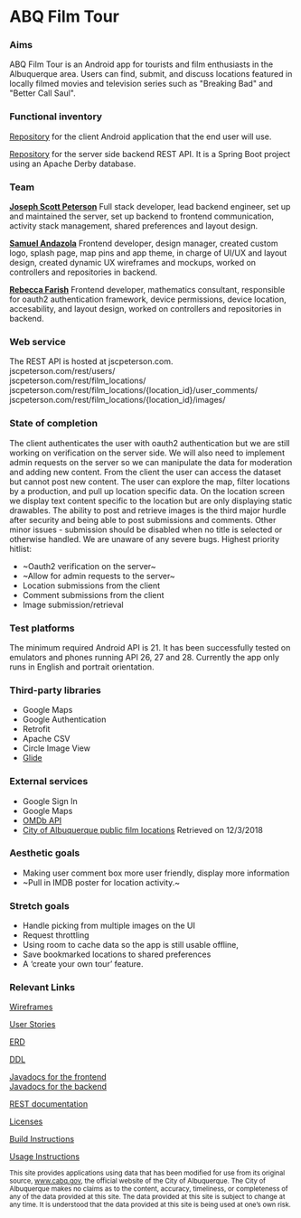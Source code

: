 # ABQ Film Tour

### Aims
ABQ Film Tour is an Android app for tourists and film enthusiasts in the Albuquerque area. Users can find, submit, and discuss locations featured in locally filmed movies and television series such as "Breaking Bad" and "Better Call Saul".

### Functional inventory

[Repository](https://github.com/ABQFilmTour/ABQFilmTour) for the client Android application that the end user will use.


[Repository](https://github.com/ABQFilmTour/ABQFilmTourBackend) for the server side backend REST API. It is a Spring Boot project using an Apache Derby database.

### Team
[**Joseph Scott Peterson**](https://jscpeterson.github.io)
Full stack developer, lead backend engineer, set up and maintained the server, set up backend to frontend communication, activity stack management, shared preferences and layout design.

[**Samuel Andazola**](https://github.com/samz0la)
Frontend developer, design manager, created custom logo, splash page, map pins and app theme, in charge of UI/UX and layout design, created dynamic UX wireframes and mockups, worked on controllers and repositories in backend.

[**Rebecca Farish**](https://github.com/rebfarish)
Frontend developer, mathematics consultant, responsible for oauth2 authentication framework, device permissions, device location, accesability, and layout design, worked on controllers and repositories in backend.

### Web service
The REST API is hosted at jscpeterson.com. <br />
jscpeterson.com/rest/users/ <br />
jscpeterson.com/rest/film_locations/ <br />
jscpeterson.com/rest/film_locations/{location_id}/user_comments/ <br />
jscpeterson.com/rest/film_locations/{location_id}/images/ <br />

### State of completion
The client authenticates the user with oauth2 authentication but we are still working on verification on the server side. We will also need to implement admin requests on the server so we can manipulate the data for moderation and adding new content. From the client the user can access the dataset but cannot post new content. The user can explore the map, filter locations by a production, and pull up location specific data. On the location screen we display text content specific to the location but are only displaying static drawables. The ability to post and retrieve images is the third major hurdle after security and being able to post submissions and comments. Other minor issues - submission should be disabled when no title is selected or otherwise handled. We are unaware of any severe bugs. 
Highest priority hitlist:
- ~Oauth2 verification on the server~
- ~Allow for admin requests to the server~
- Location submissions from the client
- Comment submissions from the client
- Image submission/retrieval

### Test platforms
The minimum required Android API is 21. It has been successfully tested on emulators and phones running API 26, 27 and 28. Currently the app only runs in English and portrait orientation.

### Third-party libraries
- Google Maps
- Google Authentication
- Retrofit
- Apache CSV
- Circle Image View
- [Glide](http://bumptech.github.io/glide/)

### External services
-  Google Sign In
-  Google Maps
-  [OMDb API](http://www.omdbapi.com/)
-  [City of Albuquerque public film locations](http://data.cabq.gov/business/filmlocations/filmlocationsJSON_ALL) Retrieved on 12/3/2018

### Aesthetic goals
- Making user comment box more user friendly, display more information
- ~Pull in IMDB poster for location activity.~

### Stretch goals
- Handle picking from multiple images on the UI
- Request throttling
- Using room to cache data so the app is still usable offline, 
- Save bookmarked locations to shared preferences
- A ‘create your own tour’ feature.

### Relevant Links

[Wireframes](https://xd.adobe.com/view/81f12600-75b1-4f07-7cc3-a86bc45dacf9-f7c0/)

[User Stories](docs/UserStories.md)

[ERD](docs/ERD.pdf)

[DDL](https://abqfilmtour.github.io/ABQFilmTourBackend/create.sql)

[Javadocs for the frontend](https://abqfilmtour.github.io/ABQFilmTour/docs/api/index.html) <br />
[Javadocs for the backend](https://abqfilmtour.github.io/ABQFilmTourBackend/docs/api/index.html)

[REST documentation](https://abqfilmtour.github.io/ABQFilmTourBackend/docs/rest/api.html)

[Licenses](docs/Licenses.md)

[Build Instructions](docs/BuildInstructions.md)

[Usage Instructions](docs/UsageInstructions.md)

<sub>This site provides applications using data that has been modified for use from its original source, www.cabq.gov, the official website of the City of Albuquerque. The City of Albuquerque makes no claims as to the content, accuracy, timeliness, or completeness of any of the data provided at this site. The data provided at this site is subject to change at any time. It is understood that the data provided at this site is being used at one’s own risk.</sub>
